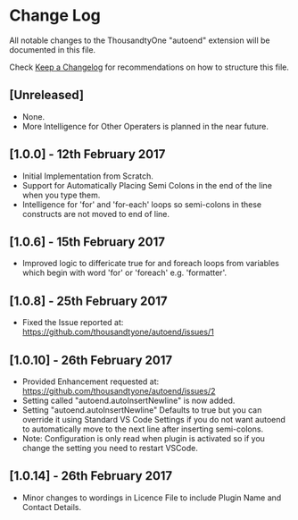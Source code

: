 # Change Log
All notable changes to the ThousandtyOne "autoend" extension will be documented in this file.

Check [Keep a Changelog](http://keepachangelog.com/) for recommendations on how to structure this file.

## [Unreleased]
- None.
- More Intelligence for Other Operaters is planned in the near future.

## [1.0.0] - 12th February 2017
- Initial Implementation from Scratch.
- Support for Automatically Placing Semi Colons in the end of the line when you type them.
- Intelligence for 'for' and 'for-each' loops so semi-colons in these constructs are not moved to end of line.

## [1.0.6] - 15th February 2017
- Improved logic to differicate true for and foreach loops from variables which begin with word 'for' or 'foreach' e.g. 'formatter'.

## [1.0.8] - 25th February 2017
- Fixed the Issue reported at: https://github.com/thousandtyone/autoend/issues/1

## [1.0.10] - 26th February 2017
- Provided Enhancement requested at: https://github.com/thousandtyone/autoend/issues/2
- Setting called "autoend.autoInsertNewline" is now added. 
- Setting "autoend.autoInsertNewline" Defaults to true but you can override it using Standard VS Code Settings if you do not want autoend to automatically move to the next line after inserting semi-colons.
- Note: Configuration is only read when plugin is activated so if you change the setting you need to restart VSCode.

## [1.0.14] - 26th February 2017
- Minor changes to wordings in Licence File to include Plugin Name and Contact Details.